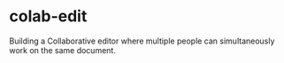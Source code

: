 # colab-edit
Building a Collaborative editor where multiple people can simultaneously work on the same document. 
